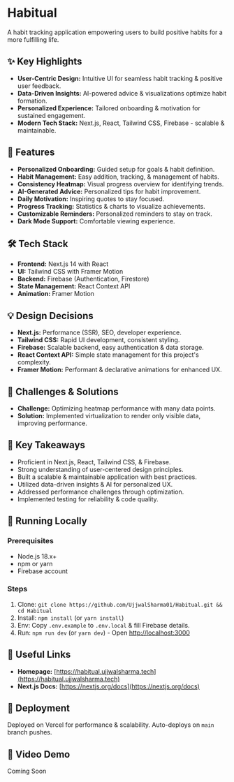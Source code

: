 
# Habitual

A habit tracking application empowering users to build positive habits for a more fulfilling life.

## ✨ Key Highlights

*   **User-Centric Design:** Intuitive UI for seamless habit tracking & positive user feedback.
*   **Data-Driven Insights:** AI-powered advice & visualizations optimize habit formation.
*   **Personalized Experience:** Tailored onboarding & motivation for sustained engagement.
*   **Modern Tech Stack:** Next.js, React, Tailwind CSS, Firebase - scalable & maintainable.

## 🚀 Features

*   **Personalized Onboarding:** Guided setup for goals & habit definition.
*   **Habit Management:** Easy addition, tracking, & management of habits.
*   **Consistency Heatmap:** Visual progress overview for identifying trends.
*   **AI-Generated Advice:** Personalized tips for habit improvement.
*   **Daily Motivation:** Inspiring quotes to stay focused.
*   **Progress Tracking:** Statistics & charts to visualize achievements.
*   **Customizable Reminders:** Personalized reminders to stay on track.
*   **Dark Mode Support:** Comfortable viewing experience.

## 🛠️ Tech Stack

*   **Frontend:** Next.js 14 with React
*   **UI:** Tailwind CSS with Framer Motion
*   **Backend:** Firebase (Authentication, Firestore)
*   **State Management:** React Context API
*   **Animation:** Framer Motion

## 💡 Design Decisions

*   **Next.js:** Performance (SSR), SEO, developer experience.
*   **Tailwind CSS:** Rapid UI development, consistent styling.
*   **Firebase:** Scalable backend, easy authentication & data storage.
*   **React Context API:** Simple state management for this project's complexity.
*   **Framer Motion:** Performant & declarative animations for enhanced UX.

## 🚧 Challenges & Solutions

*   **Challenge:** Optimizing heatmap performance with many data points.
*   **Solution:** Implemented virtualization to render only visible data, improving performance.

## 🔑 Key Takeaways

*   Proficient in Next.js, React, Tailwind CSS, & Firebase.
*   Strong understanding of user-centered design principles.
*   Built a scalable & maintainable application with best practices.
*   Utilized data-driven insights & AI for personalized UX.
*   Addressed performance challenges through optimization.
*   Implemented testing for reliability & code quality.

## 🏃 Running Locally

### Prerequisites

*   Node.js 18.x+
*   npm or yarn
*   Firebase account

### Steps

1.  Clone: `git clone https://github.com/UjjwalSharma01/Habitual.git && cd Habitual`
2.  Install: `npm install` (or `yarn install`)
3.  Env: Copy `.env.example` to `.env.local` & fill Firebase details.
4.  Run: `npm run dev` (or `yarn dev`) - Open <http://localhost:3000>

## 🔗 Useful Links

*   **Homepage:** [https://habitual.ujjwalsharma.tech](https://habitual.ujjwalsharma.tech)
*   **Next.js Docs:** [https://nextjs.org/docs](https://nextjs.org/docs)

## 🚀 Deployment

Deployed on Vercel for performance & scalability. Auto-deploys on `main` branch pushes.

## 🎥 Video Demo

Coming Soon


